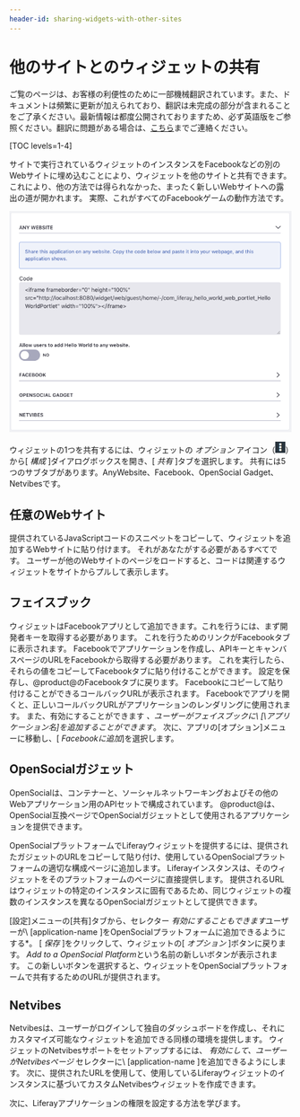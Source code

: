```yaml
---
header-id: sharing-widgets-with-other-sites
---
```


# 他のサイトとのウィジェットの共有

<p class="alert alert-info"><span class="wysiwyg-color-blue120">ご覧のページは、お客様の利便性のために一部機械翻訳されています。また、ドキュメントは頻繁に更新が加えられており、翻訳は未完成の部分が含まれることをご了承ください。最新情報は都度公開されておりますため、必ず英語版をご参照ください。翻訳に問題がある場合は、<a href="mailto:support-content-jp@liferay.com">こちら</a>までご連絡ください。</span></p>

[TOC levels=1-4]

サイトで実行されているウィジェットのインスタンスをFacebookなどの別のWebサイトに埋め込むことにより、ウィジェットを他のサイトと共有できます。 これにより、他の方法では得られなかった、まったく新しいWebサイトへの露出の道が開かれます。 実際、これがすべてのFacebookゲームの動作方法です。

![図1：ウィジェットの[設定]メニューの[共有]タブでは、さまざまな方法でウィジェットを共有できます。](../../../images/collaboration-app-configuration-sharing.png)

ウィジェットの1つを共有するには、ウィジェットの *オプション* アイコン（![Options](../../../images/icon-options.png)）から[ *構成* ]ダイアログボックスを開き、[ *共有* ]タブを選択します。 共有には5つのサブタブがあります。AnyWebsite、Facebook、OpenSocial Gadget、Netvibesです。

## 任意のWebサイト

提供されているJavaScriptコードのスニペットをコピーして、ウィジェットを追加するWebサイトに貼り付けます。 それがあなたがする必要があるすべてです。 ユーザーが他のWebサイトのページをロードすると、コードは関連するウィジェットをサイトからプルして表示します。

## フェイスブック

ウィジェットはFacebookアプリとして追加できます。これを行うには、まず開発者キーを取得する必要があります。 これを行うためのリンクがFacebookタブに表示されます。 Facebookでアプリケーションを作成し、APIキーとキャンバスページのURLをFacebookから取得する必要があります。 これを実行したら、それらの値をコピーしてFacebookタブに貼り付けることができます。 設定を保存し、@product@のFacebookタブに戻ります。 Facebookにコピーして貼り付けることができるコールバックURLが表示されます。 Facebookでアプリを開くと、正しいコールバックURLがアプリケーションのレンダリングに使用されます。 また、有効にすることができます *、ユーザーがフェイスブックに\ [\アプリケーション名]を追加することができます*。 次に、アプリの[オプション]メニューに移動し、[ *Facebookに追加*]を選択します。

## OpenSocialガジェット

OpenSocialは、コンテナーと、ソーシャルネットワーキングおよびその他のWebアプリケーション用のAPIセットで構成されています。 @product@は、OpenSocial互換ページでOpenSocialガジェットとして使用されるアプリケーションを提供できます。

OpenSocialプラットフォームでLiferayウィジェットを提供するには、提供されたガジェットのURLをコピーして貼り付け、使用しているOpenSocialプラットフォームの適切な構成ページに追加します。 Liferayインスタンスは、そのウィジェットをそのプラットフォームのページに直接提供します。 提供されるURLはウィジェットの特定のインスタンスに固有であるため、同じウィジェットの複数のインスタンスを異なるOpenSocialガジェットとして提供できます。

[設定]メニューの[共有]タブから、セレクター *有効にすることもできます*ユーザーが\ [application-name \]をOpenSocialプラットフォームに追加できるようにする*。 [ *保存* ]をクリックして、ウィジェットの[ *オプション* ]ボタンに戻ります。 *Add to a OpenSocial Platform*という名前の新しいボタンが表示されます。 この新しいボタンを選択すると、ウィジェットをOpenSocialプラットフォームで共有するためのURLが提供されます。</p>

## Netvibes

Netvibesは、ユーザーがログインして独自のダッシュボードを作成し、それにカスタマイズ可能なウィジェットを追加できる同様の環境を提供します。 ウィジェットのNetvibesサポートをセットアップするには、 *有効にして、ユーザーがNetvibesページ* セレクターに\ [application-name \]を追加できるようにします。 次に、提供されたURLを使用して、使用しているLiferayウィジェットのインスタンスに基づいてカスタムNetvibesウィジェットを作成できます。

次に、Liferayアプリケーションの権限を設定する方法を学びます。
